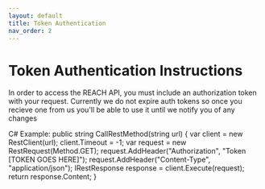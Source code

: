```yaml
---
layout: default
title: Token Authentication
nav_order: 2
---
```


# Token Authentication Instructions

In order to access the REACH API, you must include an authorization token with your request. Currently we do not expire auth tokens so 
once you recieve one from us you'll be able to use it until we notify you of any changes 

C# Example:
        public string CallRestMethod(string url)
        {
            var client = new RestClient(url);
            client.Timeout = -1;
            var request = new RestRequest(Method.GET);
            request.AddHeader("Authorization", "Token [TOKEN GOES HERE]");
            request.AddHeader("Content-Type", "application/json");
            IRestResponse response = client.Execute(request);
            return response.Content;
        }
